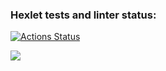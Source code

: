 ### Hexlet tests and linter status:
[![Actions Status](https://github.com/allburtseva/frontend-project-44/workflows/hexlet-check/badge.svg)](https://github.com/allburtseva/frontend-project-44/actions)

<a href="https://codeclimate.com/github/allburtseva/frontend-project-44/maintainability"><img src="https://api.codeclimate.com/v1/badges/5268022f53e6d12a3aa7/maintainability" /></a>

